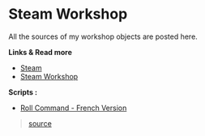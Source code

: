 # Steam Workshop

All the sources of my workshop objects are posted here.

**Links & Read more**

- [Steam](https://steamcommunity.com/)
- [Steam Workshop](https://steamcommunity.com/id/keketiger/myworkshopfiles/)

**Scripts :**

- [Roll Command - French Version](https://steamcommunity.com/sharedfiles/filedetails/?id=1251083430)
> [source](https://github.com/keketiger/Steam/blob/master/Workshop/Roll%20Command%20-%20French%20Version/lua/darkrp_modules/command_roll/sv_roll.lua)
